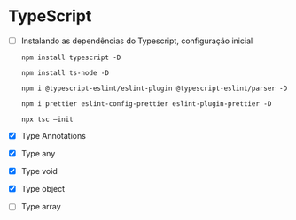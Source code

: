 # TypeScript

- [ ]  Instalando as dependências  do Typescript, configuração inicial
    
    `npm install typescript -D`
    
    `npm install ts-node -D`
    
    `npm i @typescript-eslint/eslint-plugin @typescript-eslint/parser -D`
    
    `npm i prettier eslint-config-prettier eslint-plugin-prettier -D`
    
    `npx tsc —init`
    
- [x]  Type Annotations
- [x]  Type any
- [x]  Type void
- [x]  Type object
- [ ]  Type array
